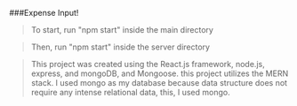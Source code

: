 ###Expense Input!

>To start, run "npm start" inside the main directory

>Then, run "npm start" inside the server directory

>This project was created using the React.js framework, node.js, express, and mongoDB, and Mongoose.
>this project utilizes the MERN stack.
>I used mongo as my database because data structure does not require any intense relational data, this, I used mongo.
